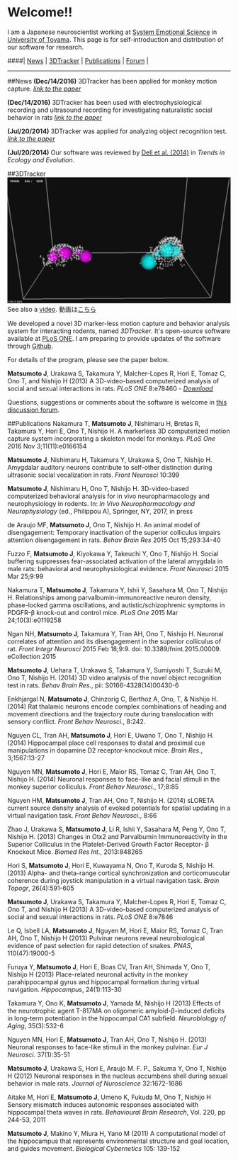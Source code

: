 # Welcome!!
I am a Japanese neuroscientist working at [System Emotional Science](http://www.med.u-toyama.ac.jp/sysemosci/) in [University of Toyama](http://www.u-toyama.ac.jp/en/index.html). This page is for self-introduction and distribution of our software for research. 

####| [News](#News) | [3DTracker](#3DTracker) | [Publications](#Publications) | [Forum](http://matsumotoj.prophpbb.com/) |

***
##<a name ="News">News
**(Dec/14/2016)** 3DTracker has been applied for monkey motion capture. [_link to the paper_](http://journals.plos.org/plosone/article?id=10.1371/journal.pone.0166154) 

**(Dec/14/2016)** 3DTracker has been used with electrophysiological recording and ultrasound recording for investigating naturalistic social behavior in rats [_link to the paper_](http://journal.frontiersin.org/article/10.3389/fnins.2016.00399/full)  

**(Jul/20/2014)** 3DTracker was applied for analyzing object recognition test. [_link to the paper_](http://www.sciencedirect.com/science/article/pii/S0166432814004306)  

**(Jul/20/2014)** Our software was reviewed by [Dell et al. (2014)](http://www.sciencedirect.com/science/article/pii/S0169534714001074) in _Trends in Ecology and Evolution_.

##<a name ="3DTracker">3DTracker
![screen shot](https://github.com/MatsumotoJ/matsumotoj.github.com/blob/master/images/scrnshot_3Dm.png?raw=true)  
See also a [video](https://www.dropbox.com/s/cyldvv879n5cwf0/3Dtracker_demo.mp4?dl=1). 動画は[こちら](https://www.dropbox.com/s/cyldvv879n5cwf0/3Dtracker_demo.mp4?dl=1)

We developed a novel 3D marker-less motion capture and behavior analysis system for interacting rodents, named *3DTracker*. It's open-source software available at [PLoS ONE](http://www.plosone.org/article/info%3Adoi%2F10.1371%2Fjournal.pone.0078460). I am preparing to provide updates of the software through [Github](https://github.com/MatsumotoJ). 

For details of the program, please see the paper below.

**Matsumoto J**, Urakawa S, Takamura Y, Malcher-Lopes R, Hori E, Tomaz C, Ono T, and Nishijo H (2013) A 3D-video-based computerized analysis of social and sexual interactions in rats. _PLoS ONE_ 8:e78460 - [_Download_](http://www.plosone.org/article/info%3Adoi%2F10.1371%2Fjournal.pone.0078460)

Questions, suggestions or comments about the software is welcome in [this discussion forum](http://matsumotoj.prophpbb.com/).

##<a name ="Publications">Publications
Nakamura T, **Matsumoto J**, Nishimaru H, Bretas R, Takamura Y, Hori E, Ono T, Nishijo H. A markerless 3D computerized motion capture system incorporating a skeleton model for monkeys. _PLoS One_ 2016 Nov 3;11(11):e0166154

**Matsumoto J**, Nishimaru H, Takamura Y, Urakawa S, Ono T, Nishijo H. Amygdalar auditory neurons contribute to self-other distinction during ultrasonic social vocalization in rats. _Front Neurosci_ 10:399

**Matsumoto J**, Nishimaru H, Ono T, Nishijo H. 3D-video-based computerized behavioral analysis for in vivo neuropharmacology and neurophysiology in rodents. In: _In Vivo Neuropharmacology and Neurophysiology_ (ed., Philippou A), Springer, NY, 2017, in press

de Araujo MF, **Matsumoto J**, Ono T, Nishijo H. An animal model of disengagement: Temporary inactivation of the superior colliculus impairs attention disengagement in rats. _Behav Brain Res_ 2015 Oct 15;293:34-40

Fuzzo F, **Matsumoto J**, Kiyokawa Y, Takeuchi Y, Ono T, Nishijo H. Social buffering suppresses fear-associated activation of the lateral amygdala in male rats: behavioral and neurophysiological evidence. _Front Neurosci_ 2015 Mar 25;9:99

Nakamura T, **Matsumoto J**, Takamura Y, Ishii Y, Sasahara M, Ono T, Nishijo H. Relationships among parvalbumin-immunoreactive neuron density, phase-locked gamma oscillations, and autistic/schizophrenic symptoms in PDGFR-β knock-out and control mice. _PLoS One_ 2015 Mar 24;10(3):e0119258

Ngan NH, **Matsumoto J**, Takamura Y, Tran AH, Ono T, Nishijo H. Neuronal correlates of attention and its disengagement in the superior colliculus of rat. _Front Integr Neurosci_ 2015 Feb 18;9:9. doi: 10.3389/fnint.2015.00009. eCollection 2015

**Matsumoto J**, Uehara T, Urakawa S, Takamura Y, Sumiyoshi T, Suzuki M, Ono T, Nishijo H. (2014) 3D video analysis of the novel object recognition test in rats. _Behav Brain Res._, pii: S0166-4328(14)00430-6

Enkhjargal N, **Matsumoto J**, Chinzorig C, Berthoz A, Ono, T, & Nishijo H. (2014) Rat thalamic neurons encode complex combinations of heading and movement directions and the trajectory route during translocation with sensory conflict. _Front Behav Neurosci._, 8:242.

Nguyen CL, Tran AH, **Matsumoto J**, Hori E, Uwano T, Ono T, Nishijo H. (2014) Hippocampal place cell responses to distal and proximal cue manipulations in dopamine D2 receptor-knockout mice. _Brain Res._, 3;1567:13-27

Nguyen MN, **Matsumoto J**, Hori E, Maior RS, Tomaz C, Tran AH, Ono T, Nishijo H. (2014) Neuronal responses to face-like and facial stimuli in the monkey superior colliculus. _Front Behav Neurosci._, 17;8:85

Nguyen HM, **Matsumoto J**, Tran AH, Ono T, Nishijo H. (2014) sLORETA current source density analysis of evoked potentials for spatial updating in a virtual navigation task. _Front Behav Neurosci._, 8:66

Zhao J, Urakawa S, **Matsumoto J**, Li R, Ishii Y, Sasahara M, Peng Y, Ono T, Nishijo H. (2013) Changes in Otx2 and Parvalbumin Immunoreactivity in the Superior Colliculus in the Platelet-Derived Growth Factor Receptor- β Knockout Mice. _Biomed Res Int._, 2013:848265

Hori S, **Matsumoto J**, Hori E, Kuwayama N, Ono T, Kuroda S, Nishijo H. (2013) Alpha- and theta-range cortical synchronization and corticomuscular coherence during joystick manipulation in a virtual navigation task. _Brain Topogr_, 26(4):591-605

**Matsumoto J**, Urakawa S, Takamura Y, Malcher-Lopes R, Hori E, Tomaz C, Ono T, and Nishijo H (2013) A 3D-video-based computerized analysis of social and sexual interactions in rats. _PLoS ONE_ 8:e7846

Le Q, Isbell LA, **Matsumoto J**, Nguyen M, Hori E, Maior RS, Tomaz C, Tran AH, Ono T, Nishijo H (2013)
Pulvinar neurons reveal neurobiological evidence of past selection for rapid detection of snakes.
_PNAS_, 110(47):19000-5

Furuya Y, **Matsumoto J**, Hori E, Boas CV, Tran AH, Shimada Y, Ono T, Nishijo H (2013) Place-related neuronal activity in the monkey parahippocampal gyrus and hippocampal formation during virtual navigation. _Hippocampus_, 24(1):113-30

Takamura Y, Ono K, **Matsumoto J**, Yamada M, Nishijo H (2013) Effects of the neurotrophic agent T-817MA on oligomeric amyloid-β-induced deficits in long-term potentiation in the hippocampal CA1 subfield. _Neurobiology of Aging_, 35(3):532-6

Nguyen MN, Hori E, **Matsumoto J**, Tran AH, Ono T, Nishijo H. (2013) Neuronal responses to face-like stimuli in the monkey pulvinar. _Eur J Neurosci._ 37(1):35-51

**Matsumoto J**, Urakawa S, Hori E, Araujo M. F. P., Sakuma Y, Ono T, Nishijo H (2012) Neuronal responses in the nucleus accumbens shell during sexual behavior in male rats. _Journal of Nuroscience_  32:1672-1686

Aitake M, Hori E, **Matsumoto J**, Umeno K, Fukuda M, Ono T, Nishijo H
Sensory mismatch induces autonomic responses associated with hippocampal theta waves in rats.
_Behavioural Brain Research_, Vol. 220, pp 244-53, 2011

**Matsumoto J**, Makino Y, Miura H, Yano M (2011) A computational model of the hippocampus that represents environmental structure and goal location, and guides movement. _Biological Cybernetics_ 105: 139-152

